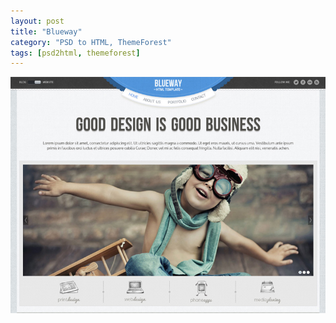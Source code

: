 ```yaml
---
layout: post
title: "Blueway"
category: "PSD to HTML, ThemeForest"
tags: [psd2html, themeforest]
---
```


<a class="thumbnail" href="https://dl.dropboxusercontent.com/u/76975/blueway-website/index_1.html" target="_blank">
  <img src="/screenshots/blueway.jpg" alt="{{ post.title }}">
</a>
